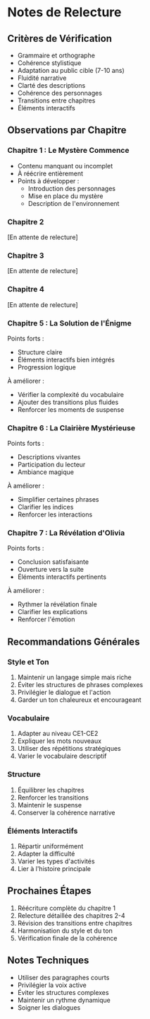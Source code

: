 # Notes de Relecture

## Critères de Vérification
- Grammaire et orthographe
- Cohérence stylistique
- Adaptation au public cible (7-10 ans)
- Fluidité narrative
- Clarté des descriptions
- Cohérence des personnages
- Transitions entre chapitres
- Éléments interactifs

## Observations par Chapitre

### Chapitre 1 : Le Mystère Commence
- Contenu manquant ou incomplet
- À réécrire entièrement
- Points à développer :
  * Introduction des personnages
  * Mise en place du mystère
  * Description de l'environnement

### Chapitre 2
[En attente de relecture]

### Chapitre 3
[En attente de relecture]

### Chapitre 4
[En attente de relecture]

### Chapitre 5 : La Solution de l'Énigme
Points forts :
- Structure claire
- Éléments interactifs bien intégrés
- Progression logique

À améliorer :
- Vérifier la complexité du vocabulaire
- Ajouter des transitions plus fluides
- Renforcer les moments de suspense

### Chapitre 6 : La Clairière Mystérieuse
Points forts :
- Descriptions vivantes
- Participation du lecteur
- Ambiance magique

À améliorer :
- Simplifier certaines phrases
- Clarifier les indices
- Renforcer les interactions

### Chapitre 7 : La Révélation d'Olivia
Points forts :
- Conclusion satisfaisante
- Ouverture vers la suite
- Éléments interactifs pertinents

À améliorer :
- Rythmer la révélation finale
- Clarifier les explications
- Renforcer l'émotion

## Recommandations Générales

### Style et Ton
1. Maintenir un langage simple mais riche
2. Éviter les structures de phrases complexes
3. Privilégier le dialogue et l'action
4. Garder un ton chaleureux et encourageant

### Vocabulaire
1. Adapter au niveau CE1-CE2
2. Expliquer les mots nouveaux
3. Utiliser des répétitions stratégiques
4. Varier le vocabulaire descriptif

### Structure
1. Équilibrer les chapitres
2. Renforcer les transitions
3. Maintenir le suspense
4. Conserver la cohérence narrative

### Éléments Interactifs
1. Répartir uniformément
2. Adapter la difficulté
3. Varier les types d'activités
4. Lier à l'histoire principale

## Prochaines Étapes
1. Réécriture complète du chapitre 1
2. Relecture détaillée des chapitres 2-4
3. Révision des transitions entre chapitres
4. Harmonisation du style et du ton
5. Vérification finale de la cohérence

## Notes Techniques
- Utiliser des paragraphes courts
- Privilégier la voix active
- Éviter les structures complexes
- Maintenir un rythme dynamique
- Soigner les dialogues